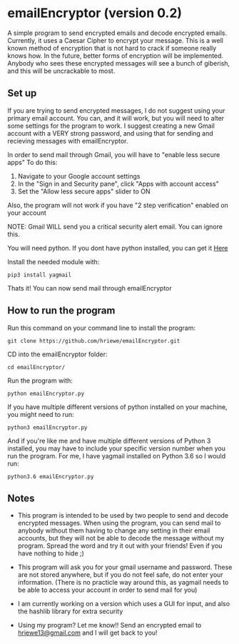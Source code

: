 # emailEncryptor (version 0.2)
A simple program to send encrypted emails and decode encrypted emails.
Currently, it uses a Caesar Cipher to encrypt your message. This is a well known method of
encryption that is not hard to crack if someone really knows how. In the future, better forms
of encryption will be implemented.
Anybody who sees these encrypted messages will see a bunch of giberish, and this will be uncrackable
to most.

## Set up
If you are trying to send encrypted messages, I do not suggest using your primary email account.
You can, and it will work, but you will need to alter some settings for the program to work.
I suggest creating a new Gmail account with a VERY strong password, and using that for sending and
recieving messages with emailEncryptor.

In order to send mail through Gmail, you will have to "enable less secure apps"
To do this:
1. Navigate to your Google account settings
2. In the "Sign in and Security pane", click "Apps with account access"
3. Set the "Allow less secure apps" slider to ON

Also, the program will not work if you have "2 step verification" enabled on your account

NOTE: Gmail WILL send you a critical security alert email. You can ignore this.

You will need python.
If you dont have python installed, you can get it [Here](https://www.python.org/downloads/)

Install the needed module with:

`pip3 install yagmail`

Thats it! You can now send mail through emailEncryptor

## How to run the program

Run this command on your command line to install the program:

`git clone https://github.com/hriewe/emailEncryptor.git`

CD into the emailEncryptor folder:

`cd emailEncryptor/`

Run the program with:

`python emailEncryptor.py`

If you have multiple different versions of python installed on your machine, you might need to run:

`python3 emailEncryptor.py`

And if you're like me and have multiple different versions of Python 3 installed, you may have to include
your specific version number when you run the program. For me, I have yagmail installed on Python 3.6 so I would run:

`python3.6 emailEncryptor.py`

## Notes
* This program is intended to be used by two people to send and decode encrypted messages. When using the program, you can
send mail to anybody without them having to change any setting in their email accounts, but they will not be able to decode
the message without my program. Spread the word and try it out with your friends! Even if you have nothing to hide ;)

* This program will ask you for your gmail username and password. These are not stored anywhere, but if
you do not feel safe, do not enter your information. (There is no practicle way around this, as yagmail needs to be
able to access your account in order to send mail for you)

* I am currently working on a version which uses a GUI for input, and also the hashlib library for extra security

* Using my program? Let me know!! Send an encrypted email to hriewe13@gmail.com and I will get back to you! 
